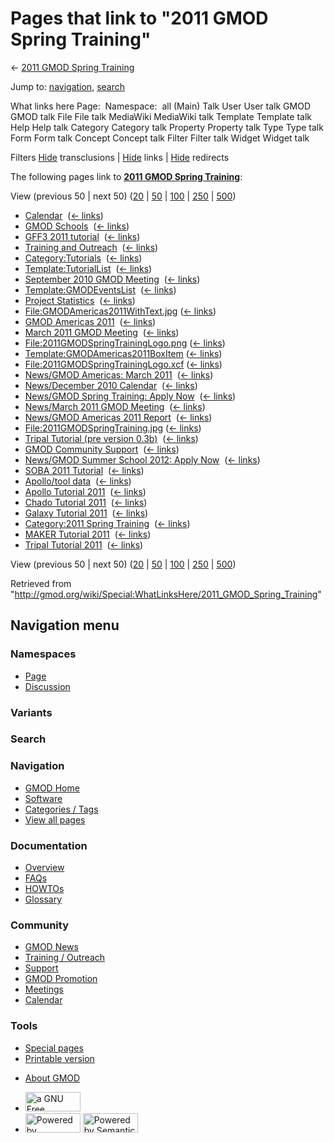 <div id="mw-page-base" class="noprint">

</div>

<div id="mw-head-base" class="noprint">

</div>

<div id="content" class="mw-body" role="main">

<span id="top"></span>

<div id="mw-js-message" style="display:none;">

</div>



# <span dir="auto">Pages that link to "2011 GMOD Spring Training"</span>

<div id="bodyContent">

<div id="contentSub">

← [2011 GMOD Spring
Training](/wiki/2011_GMOD_Spring_Training "2011 GMOD Spring Training")

</div>

<div id="jump-to-nav" class="mw-jump">

Jump to: [navigation](#mw-navigation), [search](#p-search)

</div>

<div id="mw-content-text">

What links here Page:  Namespace:  all (Main) Talk User User talk GMOD
GMOD talk File File talk MediaWiki MediaWiki talk Template Template talk
Help Help talk Category Category talk Property Property talk Type Type
talk Form Form talk Concept Concept talk Filter Filter talk Widget
Widget talk

Filters
[Hide](/mediawiki/index.php?title=Special:WhatLinksHere/2011_GMOD_Spring_Training&hidetrans=1 "Special:WhatLinksHere/2011 GMOD Spring Training")
transclusions \|
[Hide](/mediawiki/index.php?title=Special:WhatLinksHere/2011_GMOD_Spring_Training&hidelinks=1 "Special:WhatLinksHere/2011 GMOD Spring Training")
links \|
[Hide](/mediawiki/index.php?title=Special:WhatLinksHere/2011_GMOD_Spring_Training&hideredirs=1 "Special:WhatLinksHere/2011 GMOD Spring Training")
redirects

The following pages link to **[2011 GMOD Spring
Training](/wiki/2011_GMOD_Spring_Training "2011 GMOD Spring Training")**:

View (previous 50 \| next 50)
([20](/mediawiki/index.php?title=Special:WhatLinksHere/2011_GMOD_Spring_Training&limit=20 "Special:WhatLinksHere/2011 GMOD Spring Training")
\|
[50](/mediawiki/index.php?title=Special:WhatLinksHere/2011_GMOD_Spring_Training&limit=50 "Special:WhatLinksHere/2011 GMOD Spring Training")
\|
[100](/mediawiki/index.php?title=Special:WhatLinksHere/2011_GMOD_Spring_Training&limit=100 "Special:WhatLinksHere/2011 GMOD Spring Training")
\|
[250](/mediawiki/index.php?title=Special:WhatLinksHere/2011_GMOD_Spring_Training&limit=250 "Special:WhatLinksHere/2011 GMOD Spring Training")
\|
[500](/mediawiki/index.php?title=Special:WhatLinksHere/2011_GMOD_Spring_Training&limit=500 "Special:WhatLinksHere/2011 GMOD Spring Training"))

- [Calendar](/wiki/Calendar "Calendar") ‎
  <span class="mw-whatlinkshere-tools">([←
  links](/mediawiki/index.php?title=Special:WhatLinksHere&target=Calendar "Special:WhatLinksHere"))</span>
- [GMOD Schools](/wiki/GMOD_Schools "GMOD Schools") ‎
  <span class="mw-whatlinkshere-tools">([←
  links](/mediawiki/index.php?title=Special:WhatLinksHere&target=GMOD+Schools "Special:WhatLinksHere"))</span>
- [GFF3 2011 tutorial](/wiki/GFF3_2011_tutorial "GFF3 2011 tutorial") ‎
  <span class="mw-whatlinkshere-tools">([←
  links](/mediawiki/index.php?title=Special:WhatLinksHere&target=GFF3+2011+tutorial "Special:WhatLinksHere"))</span>
- [Training and
  Outreach](/wiki/Training_and_Outreach "Training and Outreach") ‎
  <span class="mw-whatlinkshere-tools">([←
  links](/mediawiki/index.php?title=Special:WhatLinksHere&target=Training+and+Outreach "Special:WhatLinksHere"))</span>
- [Category:Tutorials](/wiki/Category:Tutorials "Category:Tutorials") ‎
  <span class="mw-whatlinkshere-tools">([←
  links](/mediawiki/index.php?title=Special:WhatLinksHere&target=Category%3ATutorials "Special:WhatLinksHere"))</span>
- [Template:TutorialList](/wiki/Template:TutorialList "Template:TutorialList")
  ‎ <span class="mw-whatlinkshere-tools">([←
  links](/mediawiki/index.php?title=Special:WhatLinksHere&target=Template%3ATutorialList "Special:WhatLinksHere"))</span>
- [September 2010 GMOD
  Meeting](/wiki/September_2010_GMOD_Meeting "September 2010 GMOD Meeting")
  ‎ <span class="mw-whatlinkshere-tools">([←
  links](/mediawiki/index.php?title=Special:WhatLinksHere&target=September+2010+GMOD+Meeting "Special:WhatLinksHere"))</span>
- [Template:GMODEventsList](/wiki/Template:GMODEventsList "Template:GMODEventsList")
  ‎ <span class="mw-whatlinkshere-tools">([←
  links](/mediawiki/index.php?title=Special:WhatLinksHere&target=Template%3AGMODEventsList "Special:WhatLinksHere"))</span>
- [Project Statistics](/wiki/Project_Statistics "Project Statistics") ‎
  <span class="mw-whatlinkshere-tools">([←
  links](/mediawiki/index.php?title=Special:WhatLinksHere&target=Project+Statistics "Special:WhatLinksHere"))</span>
- [File:GMODAmericas2011WithText.jpg](/wiki/File:GMODAmericas2011WithText.jpg "File:GMODAmericas2011WithText.jpg")
  ‎ <span class="mw-whatlinkshere-tools">([←
  links](/mediawiki/index.php?title=Special:WhatLinksHere&target=File%3AGMODAmericas2011WithText.jpg "Special:WhatLinksHere"))</span>
- [GMOD Americas 2011](/wiki/GMOD_Americas_2011 "GMOD Americas 2011") ‎
  <span class="mw-whatlinkshere-tools">([←
  links](/mediawiki/index.php?title=Special:WhatLinksHere&target=GMOD+Americas+2011 "Special:WhatLinksHere"))</span>
- [March 2011 GMOD
  Meeting](/wiki/March_2011_GMOD_Meeting "March 2011 GMOD Meeting") ‎
  <span class="mw-whatlinkshere-tools">([←
  links](/mediawiki/index.php?title=Special:WhatLinksHere&target=March+2011+GMOD+Meeting "Special:WhatLinksHere"))</span>
- [File:2011GMODSpringTrainingLogo.png](/wiki/File:2011GMODSpringTrainingLogo.png "File:2011GMODSpringTrainingLogo.png")
  ‎ <span class="mw-whatlinkshere-tools">([←
  links](/mediawiki/index.php?title=Special:WhatLinksHere&target=File%3A2011GMODSpringTrainingLogo.png "Special:WhatLinksHere"))</span>
- [Template:GMODAmericas2011BoxItem](/wiki/Template:GMODAmericas2011BoxItem "Template:GMODAmericas2011BoxItem")
  ‎ <span class="mw-whatlinkshere-tools">([←
  links](/mediawiki/index.php?title=Special:WhatLinksHere&target=Template%3AGMODAmericas2011BoxItem "Special:WhatLinksHere"))</span>
- [File:2011GMODSpringTrainingLogo.xcf](/wiki/File:2011GMODSpringTrainingLogo.xcf "File:2011GMODSpringTrainingLogo.xcf")
  ‎ <span class="mw-whatlinkshere-tools">([←
  links](/mediawiki/index.php?title=Special:WhatLinksHere&target=File%3A2011GMODSpringTrainingLogo.xcf "Special:WhatLinksHere"))</span>
- [News/GMOD Americas: March
  2011](/wiki/News/GMOD_Americas:_March_2011 "News/GMOD Americas: March 2011")
  ‎ <span class="mw-whatlinkshere-tools">([←
  links](/mediawiki/index.php?title=Special:WhatLinksHere&target=News%2FGMOD+Americas%3A+March+2011 "Special:WhatLinksHere"))</span>
- [News/December 2010
  Calendar](/wiki/News/December_2010_Calendar "News/December 2010 Calendar")
  ‎ <span class="mw-whatlinkshere-tools">([←
  links](/mediawiki/index.php?title=Special:WhatLinksHere&target=News%2FDecember+2010+Calendar "Special:WhatLinksHere"))</span>
- [News/GMOD Spring Training: Apply
  Now](/wiki/News/GMOD_Spring_Training:_Apply_Now "News/GMOD Spring Training: Apply Now")
  ‎ <span class="mw-whatlinkshere-tools">([←
  links](/mediawiki/index.php?title=Special:WhatLinksHere&target=News%2FGMOD+Spring+Training%3A+Apply+Now "Special:WhatLinksHere"))</span>
- [News/March 2011 GMOD
  Meeting](/wiki/News/March_2011_GMOD_Meeting "News/March 2011 GMOD Meeting")
  ‎ <span class="mw-whatlinkshere-tools">([←
  links](/mediawiki/index.php?title=Special:WhatLinksHere&target=News%2FMarch+2011+GMOD+Meeting "Special:WhatLinksHere"))</span>
- [News/GMOD Americas 2011
  Report](/wiki/News/GMOD_Americas_2011_Report "News/GMOD Americas 2011 Report")
  ‎ <span class="mw-whatlinkshere-tools">([←
  links](/mediawiki/index.php?title=Special:WhatLinksHere&target=News%2FGMOD+Americas+2011+Report "Special:WhatLinksHere"))</span>
- [File:2011GMODSpringTraining.jpg](/wiki/File:2011GMODSpringTraining.jpg "File:2011GMODSpringTraining.jpg")
  ‎ <span class="mw-whatlinkshere-tools">([←
  links](/mediawiki/index.php?title=Special:WhatLinksHere&target=File%3A2011GMODSpringTraining.jpg "Special:WhatLinksHere"))</span>
- [Tripal Tutorial (pre version
  0.3b)](/wiki/Tripal_Tutorial_(pre_version_0.3b) "Tripal Tutorial (pre version 0.3b)")
  ‎ <span class="mw-whatlinkshere-tools">([←
  links](/mediawiki/index.php?title=Special:WhatLinksHere&target=Tripal+Tutorial+%28pre+version+0.3b%29 "Special:WhatLinksHere"))</span>
- [GMOD Community
  Support](/wiki/GMOD_Community_Support "GMOD Community Support") ‎
  <span class="mw-whatlinkshere-tools">([←
  links](/mediawiki/index.php?title=Special:WhatLinksHere&target=GMOD+Community+Support "Special:WhatLinksHere"))</span>
- [News/GMOD Summer School 2012: Apply
  Now](/wiki/News/GMOD_Summer_School_2012:_Apply_Now "News/GMOD Summer School 2012: Apply Now")
  ‎ <span class="mw-whatlinkshere-tools">([←
  links](/mediawiki/index.php?title=Special:WhatLinksHere&target=News%2FGMOD+Summer+School+2012%3A+Apply+Now "Special:WhatLinksHere"))</span>
- [SOBA 2011 Tutorial](/wiki/SOBA_2011_Tutorial "SOBA 2011 Tutorial") ‎
  <span class="mw-whatlinkshere-tools">([←
  links](/mediawiki/index.php?title=Special:WhatLinksHere&target=SOBA+2011+Tutorial "Special:WhatLinksHere"))</span>
- [Apollo/tool data](/wiki/Apollo/tool_data "Apollo/tool data") ‎
  <span class="mw-whatlinkshere-tools">([←
  links](/mediawiki/index.php?title=Special:WhatLinksHere&target=Apollo%2Ftool+data "Special:WhatLinksHere"))</span>
- [Apollo Tutorial
  2011](/wiki/Apollo_Tutorial_2011 "Apollo Tutorial 2011") ‎
  <span class="mw-whatlinkshere-tools">([←
  links](/mediawiki/index.php?title=Special:WhatLinksHere&target=Apollo+Tutorial+2011 "Special:WhatLinksHere"))</span>
- [Chado Tutorial 2011](/wiki/Chado_Tutorial_2011 "Chado Tutorial 2011")
  ‎ <span class="mw-whatlinkshere-tools">([←
  links](/mediawiki/index.php?title=Special:WhatLinksHere&target=Chado+Tutorial+2011 "Special:WhatLinksHere"))</span>
- [Galaxy Tutorial
  2011](/wiki/Galaxy_Tutorial_2011 "Galaxy Tutorial 2011") ‎
  <span class="mw-whatlinkshere-tools">([←
  links](/mediawiki/index.php?title=Special:WhatLinksHere&target=Galaxy+Tutorial+2011 "Special:WhatLinksHere"))</span>
- [Category:2011 Spring
  Training](/wiki/Category:2011_Spring_Training "Category:2011 Spring Training")
  ‎ <span class="mw-whatlinkshere-tools">([←
  links](/mediawiki/index.php?title=Special:WhatLinksHere&target=Category%3A2011+Spring+Training "Special:WhatLinksHere"))</span>
- [MAKER Tutorial 2011](/wiki/MAKER_Tutorial_2011 "MAKER Tutorial 2011")
  ‎ <span class="mw-whatlinkshere-tools">([←
  links](/mediawiki/index.php?title=Special:WhatLinksHere&target=MAKER+Tutorial+2011 "Special:WhatLinksHere"))</span>
- [Tripal Tutorial
  2011](/wiki/Tripal_Tutorial_2011 "Tripal Tutorial 2011") ‎
  <span class="mw-whatlinkshere-tools">([←
  links](/mediawiki/index.php?title=Special:WhatLinksHere&target=Tripal+Tutorial+2011 "Special:WhatLinksHere"))</span>

View (previous 50 \| next 50)
([20](/mediawiki/index.php?title=Special:WhatLinksHere/2011_GMOD_Spring_Training&limit=20 "Special:WhatLinksHere/2011 GMOD Spring Training")
\|
[50](/mediawiki/index.php?title=Special:WhatLinksHere/2011_GMOD_Spring_Training&limit=50 "Special:WhatLinksHere/2011 GMOD Spring Training")
\|
[100](/mediawiki/index.php?title=Special:WhatLinksHere/2011_GMOD_Spring_Training&limit=100 "Special:WhatLinksHere/2011 GMOD Spring Training")
\|
[250](/mediawiki/index.php?title=Special:WhatLinksHere/2011_GMOD_Spring_Training&limit=250 "Special:WhatLinksHere/2011 GMOD Spring Training")
\|
[500](/mediawiki/index.php?title=Special:WhatLinksHere/2011_GMOD_Spring_Training&limit=500 "Special:WhatLinksHere/2011 GMOD Spring Training"))

</div>

<div class="printfooter">

Retrieved from
"<http://gmod.org/wiki/Special:WhatLinksHere/2011_GMOD_Spring_Training>"

</div>

<div id="catlinks" class="catlinks catlinks-allhidden">

</div>

<div class="visualClear">

</div>

</div>

</div>

<div id="mw-navigation">

## Navigation menu

<div id="mw-head">



<div id="left-navigation">

<div id="p-namespaces" class="vectorTabs" role="navigation"
aria-labelledby="p-namespaces-label">

### Namespaces

- <span id="ca-nstab-main"><a href="/wiki/2011_GMOD_Spring_Training" accesskey="c"
  title="View the content page [c]">Page</a></span>
- <span id="ca-talk"><a
  href="/mediawiki/index.php?title=Talk:2011_GMOD_Spring_Training&amp;action=edit&amp;redlink=1"
  accesskey="t"
  title="Discussion about the content page [t]">Discussion</a></span>

</div>

<div id="p-variants" class="vectorMenu emptyPortlet" role="navigation"
aria-labelledby="p-variants-label">

### 

### Variants[](#)

<div class="menu">

</div>

</div>

</div>

<div id="right-navigation">





</div>

<div id="p-search" role="search">

### Search

<div id="simpleSearch">

</div>

</div>

</div>

</div>

<div id="mw-panel">

<div id="p-logo" role="banner">

<a href="/wiki/Main_Page"
style="background-image: url(http://gmod.org/images/GMOD-cogs.png);"
title="Visit the main page"></a>

</div>

<div id="p-Navigation" class="portal" role="navigation"
aria-labelledby="p-Navigation-label">

### Navigation

<div class="body">

- <span id="n-GMOD-Home">[GMOD Home](/wiki/Main_Page)</span>
- <span id="n-Software">[Software](/wiki/GMOD_Components)</span>
- <span id="n-Categories-.2F-Tags">[Categories /
  Tags](/wiki/Categories)</span>
- <span id="n-View-all-pages">[View all
  pages](/wiki/Special:AllPages)</span>

</div>

</div>

<div id="p-Documentation" class="portal" role="navigation"
aria-labelledby="p-Documentation-label">

### Documentation

<div class="body">

- <span id="n-Overview">[Overview](/wiki/Overview)</span>
- <span id="n-FAQs">[FAQs](/wiki/Category:FAQ)</span>
- <span id="n-HOWTOs">[HOWTOs](/wiki/Category:HOWTO)</span>
- <span id="n-Glossary">[Glossary](/wiki/Glossary)</span>

</div>

</div>

<div id="p-Community" class="portal" role="navigation"
aria-labelledby="p-Community-label">

### Community

<div class="body">

- <span id="n-GMOD-News">[GMOD News](/wiki/GMOD_News)</span>
- <span id="n-Training-.2F-Outreach">[Training /
  Outreach](/wiki/Training_and_Outreach)</span>
- <span id="n-Support">[Support](/wiki/Support)</span>
- <span id="n-GMOD-Promotion">[GMOD
  Promotion](/wiki/GMOD_Promotion)</span>
- <span id="n-Meetings">[Meetings](/wiki/Meetings)</span>
- <span id="n-Calendar">[Calendar](/wiki/Calendar)</span>

</div>

</div>

<div id="p-tb" class="portal" role="navigation"
aria-labelledby="p-tb-label">

### Tools

<div class="body">

- <span id="t-specialpages"><a href="/wiki/Special:SpecialPages" accesskey="q"
  title="A list of all special pages [q]">Special pages</a></span>
- <span id="t-print"><a
  href="/mediawiki/index.php?title=Special:WhatLinksHere/2011_GMOD_Spring_Training&amp;printable=yes"
  rel="alternate" accesskey="p"
  title="Printable version of this page [p]">Printable version</a></span>

</div>

</div>

</div>

</div>

<div id="footer" role="contentinfo">

- <span id="footer-places-about">[About
  GMOD](/wiki/GMOD:About "GMOD:About")</span>

<!-- -->

- <span id="footer-copyrightico">[<img src="http://www.gnu.org/graphics/gfdl-logo-small.png" width="88"
  height="31" alt="a GNU Free Documentation License" />](http://www.gnu.org/licenses/fdl-1.3.html)</span>
- <span id="footer-poweredbyico">[<img src="/mediawiki/skins/common/images/poweredby_mediawiki_88x31.png"
  width="88" height="31" alt="Powered by MediaWiki" />](//www.mediawiki.org/)
  [<img
  src="/mediawiki/extensions/SemanticMediaWiki/includes/../resources/images/smw_button.png"
  width="88" height="31" alt="Powered by Semantic MediaWiki" />](https://www.semantic-mediawiki.org/wiki/Semantic_MediaWiki)</span>

<div style="clear:both">

</div>

</div>
